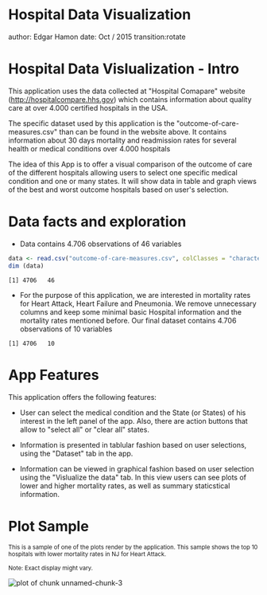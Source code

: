 Hospital Data Visualization
========================================================
author: Edgar Hamon
date: Oct / 2015
transition:rotate


Hospital Data Vislualization - Intro
========================================================
This application uses the data collected at "Hospital Comapare" website (http://hospitalcompare.hhs.gov) which contains information about quality care at over 4.000 certified hospitals in the USA.

The specific dataset used by this application is the "outcome-of-care-measures.csv" than can be found in the website above. It contains information about 30 days mortality and readmission rates for several health or medical conditions over 4.000 hospitals

The idea of this App is to offer a visual comparison of the outcome of care of the different hospitals allowing users to select one specific medical condition and one or many states. It will show data in table and graph views of the best and worst outcome hospitals based on user's selection.



Data facts and exploration 
========================================================
- Data contains 4.706 observations of 46 variables

```r
data <- read.csv("outcome-of-care-measures.csv", colClasses = "character")
dim (data)
```

```
[1] 4706   46
```

- For the purpose of this application, we are interested in mortality rates for Heart Attack, Heart Failure and Pneumonia. We remove unnecessary columns and keep some minimal basic Hospital information and the mortality rates mentioned before. Our final dataset contains 4.706 observations of 10 variables


```
[1] 4706   10
```



App Features
========================================================

This application offers the following features: 

- User can select the medical condition and the State (or States) of his interest in the left panel of the app. Also, there are action buttons that allow to "select all" or "clear all" states.

- Information is presented in tablular fashion based on user selections, using the "Dataset" tab in the app.

- Information can be viewed in graphical fashion based on user selection using the "Vislualize the data" tab. In this view users can see plots of lower and higher mortality rates, as well as summary staticstical information.



Plot Sample
========================================================
<small> This is a sample of one of the plots render by the application. This sample shows the top 10 hospitals with lower mortality rates in NJ for Heart Attack.

Note: Exact display might vary.
</small>

![plot of chunk unnamed-chunk-3](HospViz-figure/unnamed-chunk-3-1.png) 
